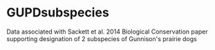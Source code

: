 # GUPDsubspecies
Data associated with Sackett et al. 2014 Biological Conservation paper supporting designation of 2 subspecies of Gunnison's prairie dogs
